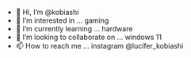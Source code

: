 - 👋 Hi, I’m @kobiashi
- 👀 I’m interested in ... gaming
- 🌱 I’m currently learning ... hardware
- 💞️ I’m looking to collaborate on ... windows 11
- 📫 How to reach me ... instagram @lucifer_kobiashi

<!---
kobiashi/kobiashi is a ✨ special ✨ repository because its `README.md` (this file) appears on your GitHub profile.
You can click the Preview link to take a look at your changes.
--->

